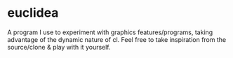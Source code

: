 # euclidea
A program I use to experiment with graphics features/programs, taking advantage of the dynamic nature of cl.
Feel free to take inspiration from the source/clone & play with it yourself.
